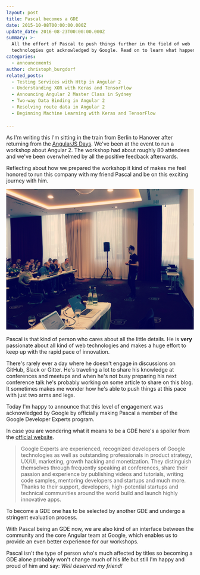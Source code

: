 ```yaml
---
layout: post
title: Pascal becomes a GDE
date: 2015-10-08T00:00:00.000Z
update_date: 2016-08-23T00:00:00.000Z
summary: >-
  All the effort of Pascal to push things further in the field of web
  technologies got acknowledged by Google. Read on to learn what happened!
categories:
  - announcements
author: christoph_burgdorf
related_posts:
  - Testing Services with Http in Angular 2
  - Understanding XOR with Keras and TensorFlow
  - Announcing Angular 2 Master Class in Sydney
  - Two-way Data Binding in Angular 2
  - Resolving route data in Angular 2
  - Beginning Machine Learning with Keras and TensorFlow

---
```


As I'm writing this I'm sitting in the train from Berlin to Hanover after returning from the [AngularJS Days](http://angularjs-days.de/2015fall/). We've been at the event to run a workshop about Angular 2. The workshop had about roughly 80 attendees and we've been overwhelmed by all the positive feedback afterwards.

Reflecting about how we prepared the workshop it kind of makes me feel honored to run this company with my friend Pascal and be on this exciting journey with him.

![Pascal at the Angular Days](/assets/pascal_angular_days.jpg)

Pascal is that kind of person who cares about all the little details. He is **very** passionate about all kind of web technologies and makes a huge effort to keep up with the rapid pace of innovation.

There's rarely ever a day where he doesn't engage in discussions on GitHub, Slack or Gitter. He's traveling a lot to share his knowledge at conferences and meetups and when he's not busy preparing his next conference talk he's probably working on some article to share on this blog. It sometimes makes me wonder how he's able to push things at this pace with just two arms and legs.

Today I'm happy to announce that this level of engagement was acknowledged by Google by officially making Pascal a member of the Google Developer Experts program.

In case you are wondering what it means to be a GDE here's a spoiler from the [official website](https://developers.google.com/experts/about).

>Google Experts are experienced, recognized developers of Google technologies as well as outstanding professionals in product strategy, UX/UI, marketing, growth hacking and monetization. They distinguish themselves through frequently speaking at conferences, share their passion and experience by publishing videos and tutorials, writing code samples, mentoring developers and startups and much more. Thanks to their support, developers, high-potential startups and technical communities around the world build and launch highly innovative apps.

To become a GDE one has to be selected by another GDE and undergo a stringent evaluation process.

With Pascal being an GDE now, we are also kind of an interface between the community and the core Angular team at Google, which enables us to provide an even better experience for our workshops.

Pascal isn't the type of person who's much affected by titles so becoming a GDE alone probably won't change much of his life but still I'm happy and proud of him and say: *Well deserved my friend!*
